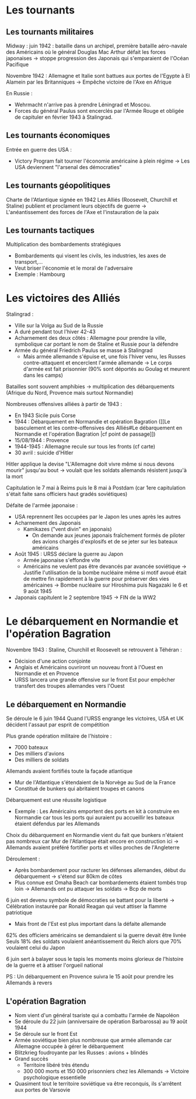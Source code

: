 # Les tournants

## Les tournants militaires

Midway : juin 1942 : bataille dans un archipel, première bataille aéro-navale des Américains où le général Douglas Mac Arthur défait les forces japonaises
-> stoppe progression des Japonais qui s'emparaient de l'Océan Pacifique

Novembre 1942 : Allemagne et Italie sont battues aux portes de l'Egypte à El Alamein par les Britanniques -> Empêche victoire de l'Axe en Afrique

En Russie : 
- Wehrmacht n'arrive pas à prendre Léningrad et Moscou.
- Forces du général Paulus sont encerclés par l'Armée Rouge et obligée de capituler en février 1943 à Stalingrad.

## Les tournants économiques

Entrée en guerre des USA :
- Victory Program fait tourner l'économie américaine à plein régime -> Les USA deviennent "l'arsenal des démocraties"

## Les tournants géopolitiques

Charte de l'Atlantique signée en 1942
Les Alliés (Roosevelt, Churchill et Staline) publient et proclament leurs objectifs de guerre
-> L'anéantissement des forces de l'Axe et l'instauration de la paix

## Les tournants tactiques

Multiplication des bombardements stratégiques
- Bombardements qui visent les civils, les industries, les axes de transport,...
- Veut briser l'économie et le moral de l'adversaire
- Exemple : Hambourg

# Les victoires des Alliés

Stalingrad :
- Ville sur la Volga au Sud de la Russie
- A duré pendant tout l'hiver 42-43
- Acharnement des deux côtés : Allemagne pour prendre la ville, symbolique car portant le nom de Staline et Russie pour la défendre
- Armée du général Friedrich Paulus se masse à Stalingrad
	- Mais armée allemande s'épuise et, une fois l'hiver venu, les Russes contre-attaquent et encerclent l'armée allemande -> Le corps d'armée est fait prisonnier (90% sont déportés au Goulag et meurent dans les camps)

Batailles sont souvent amphibies -> multiplication des débarquements (Afrique du Nord, Provence mais surtout Normandie)

Nombreuses offensives alliées à partir de 1943 :
- En 1943 Sicile puis Corse
- 1944 : Débarquement en Normandie et opération Bagration ([[Le basculement et les contre-offensives des Alliés#Le débarquement en Normandie et l'opération Bagration |cf point de passage]])
- 15/08/1944 : Provence
- 1944-1945 : Allemagne recule sur tous les fronts (cf carte)
- 30 avril : suicide d'Hitler

Hitler applique la devise "L'Allemagne doit vivre même si nous devons mourir" jusqu'au bout -> voulait que les soldats allemands résistent jusqu'à la mort

Capitulation le 7 mai à Reims puis le 8 mai à Postdam (car 1ere capitulation s'était faite sans officiers haut gradés soviétiques)

Défaite de l'armée japonaise :
- USA reprennent îles occupées par le Japon les unes après les autres
- Acharnement des Japonais
	- Kamikazes ("vent divin" en japonais)
		- On demande aux jeunes japonais fraîchement formés de piloter des avions chargés d'explosifs et de se jeter sur les bateaux américains
- Août 1945 : URSS déclare la guerre au Japon
	- Armée japonaise s'effondre vite
	- Américains ne veulent pas être devancés par avancée soviétique -> Justifie l'utilisation de la bombe nucléaire même si motif avoué était de mettre fin rapidement à la guerre pour préserver des vies américaines -> Bombe nucléaire sur Hiroshima puis Nagazaki le 6 et 9 août 1945
- Japonais capitulent le 2 septembre 1945 -> FIN de la WW2

# Le débarquement en Normandie et l'opération Bagration

Novembre 1943 : Staline, Churchill et Roosevelt se retrouvent à Téhéran :
- Décision d'une action conjointe
- Anglais et Américains ouvriront un nouveau front à l'Ouest en Normandie et en Provence
- URSS lancera une grande offensive sur le front Est pour empêcher transfert des troupes allemandes vers l'Ouest

## Le débarquement en Normandie

Se déroule le 6 juin 1944
Quand l'URSS engrange les victoires, USA et UK décident l'assaut par esprit de compétition

Plus grande opération militaire de l'histoire :
- 7000 bateaux
- Des milliers d'avions
- Des milliers de soldats

Allemands avaient fortifiés toute la façade atlantique
- Mur de l'Atlantique s'étendaient de la Norvège au Sud de la France
- Constitué de bunkers qui abritaient troupes et canons

Débarquement est une réussite logistique
- Exemple : Les Américains emportent des ports en kit à construire en Normandie car tous les ports qui auraient pu accueillir les bateaux étaient défendus par les Allemands

Choix du débarquement en Normandie vient du fait que bunkers n'étaient pas nombreux car Mur de l'Atlantique était encore en construction ici -> Allemands avaient préféré fortifier ports et villes proches de l'Angleterre

Déroulement :
- Après bombardement pour racturer les défenses allemandes, début du débarquement -> s'étend sur 80km de côtes
- Plus connue est Omaha Beach car bombardements étaient tombés trop loin -> Allemands ont pu attaquer les soldats -> Bcp de morts

6 juin est devenu symbole de démocraties se battant pour la liberté -> Célébration instaurée par Ronald Reagan qui veut attiser la flamme patriotique
- Mais front de l'Est est plus important dans la défaite allemande

62% des officiers américains se demandaient si la guerre devait être livrée
Seuls 18% des soldats voulaient anéantissement du Reich alors que 70% voulaient celui du Japon

6 juin sert à balayer sous le tapis les moments moins glorieux de l'histoire de la guerre et à attiser l'orgueil national

PS : Un débarquement en Provence suivra le 15 août pour prendre les Allemands à revers

## L'opération Bagration

- Nom vient d'un général tsariste qui a combattu l'armée de Napoléon
- Se déroule du 22 juin (anniversaire de opération Barbarossa) au 19 août 1944
- Se déroule sur le front Est
- Armée soviétique bien plus nombreuse que armée allemande car Allemagne occupée à gérer le débarquement
- Blitzkrieg foudroyante par les Russes : avions + blindés
- Grand succès
	- Territoire libéré très étendu
	- 300 000 morts et 150 000 prisonniers chez les Allemands -> Victoire psychologique essentielle
- Quasiment tout le territoire soviétique va être reconquis, ils s'arrêtent aux portes de Varsovie
